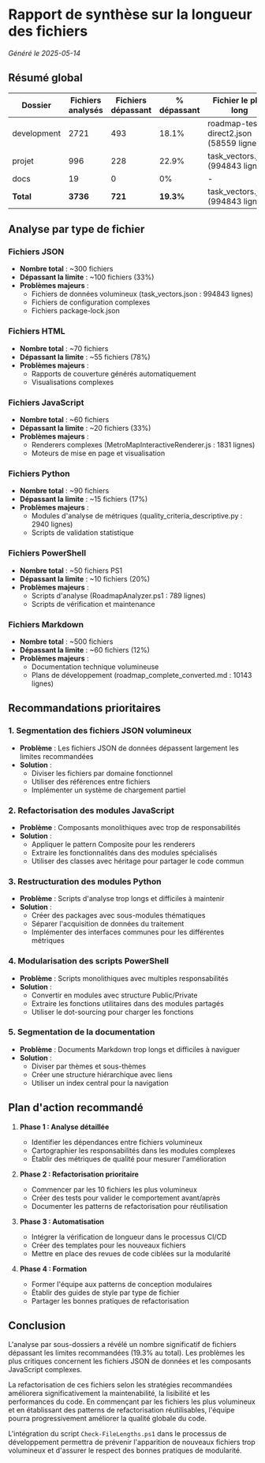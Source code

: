 # Rapport de synthèse sur la longueur des fichiers
*Généré le 2025-05-14*

## Résumé global

| Dossier | Fichiers analysés | Fichiers dépassant | % dépassant | Fichier le plus long |
|---------|-------------------|-------------------|------------|---------------------|
| development | 2721 | 493 | 18.1% | roadmap-test-direct2.json (58559 lignes) |
| projet | 996 | 228 | 22.9% | task_vectors.json (994843 lignes) |
| docs | 19 | 0 | 0% | - |
| **Total** | **3736** | **721** | **19.3%** | task_vectors.json (994843 lignes) |

## Analyse par type de fichier

### Fichiers JSON
- **Nombre total** : ~300 fichiers
- **Dépassant la limite** : ~100 fichiers (33%)
- **Problèmes majeurs** : 
  - Fichiers de données volumineux (task_vectors.json : 994843 lignes)
  - Fichiers de configuration complexes
  - Fichiers package-lock.json

### Fichiers HTML
- **Nombre total** : ~70 fichiers
- **Dépassant la limite** : ~55 fichiers (78%)
- **Problèmes majeurs** :
  - Rapports de couverture générés automatiquement
  - Visualisations complexes

### Fichiers JavaScript
- **Nombre total** : ~60 fichiers
- **Dépassant la limite** : ~20 fichiers (33%)
- **Problèmes majeurs** :
  - Renderers complexes (MetroMapInteractiveRenderer.js : 1831 lignes)
  - Moteurs de mise en page et visualisation

### Fichiers Python
- **Nombre total** : ~90 fichiers
- **Dépassant la limite** : ~15 fichiers (17%)
- **Problèmes majeurs** :
  - Modules d'analyse de métriques (quality_criteria_descriptive.py : 2940 lignes)
  - Scripts de validation statistique

### Fichiers PowerShell
- **Nombre total** : ~50 fichiers PS1
- **Dépassant la limite** : ~10 fichiers (20%)
- **Problèmes majeurs** :
  - Scripts d'analyse (RoadmapAnalyzer.ps1 : 789 lignes)
  - Scripts de vérification et maintenance

### Fichiers Markdown
- **Nombre total** : ~500 fichiers
- **Dépassant la limite** : ~60 fichiers (12%)
- **Problèmes majeurs** :
  - Documentation technique volumineuse
  - Plans de développement (roadmap_complete_converted.md : 10143 lignes)

## Recommandations prioritaires

### 1. Segmentation des fichiers JSON volumineux
- **Problème** : Les fichiers JSON de données dépassent largement les limites recommandées
- **Solution** : 
  - Diviser les fichiers par domaine fonctionnel
  - Utiliser des références entre fichiers
  - Implémenter un système de chargement partiel

### 2. Refactorisation des modules JavaScript
- **Problème** : Composants monolithiques avec trop de responsabilités
- **Solution** :
  - Appliquer le pattern Composite pour les renderers
  - Extraire les fonctionnalités dans des modules spécialisés
  - Utiliser des classes avec héritage pour partager le code commun

### 3. Restructuration des modules Python
- **Problème** : Scripts d'analyse trop longs et difficiles à maintenir
- **Solution** :
  - Créer des packages avec sous-modules thématiques
  - Séparer l'acquisition de données du traitement
  - Implémenter des interfaces communes pour les différentes métriques

### 4. Modularisation des scripts PowerShell
- **Problème** : Scripts monolithiques avec multiples responsabilités
- **Solution** :
  - Convertir en modules avec structure Public/Private
  - Extraire les fonctions utilitaires dans des modules partagés
  - Utiliser le dot-sourcing pour charger les fonctions

### 5. Segmentation de la documentation
- **Problème** : Documents Markdown trop longs et difficiles à naviguer
- **Solution** :
  - Diviser par thèmes et sous-thèmes
  - Créer une structure hiérarchique avec liens
  - Utiliser un index central pour la navigation

## Plan d'action recommandé

1. **Phase 1 : Analyse détaillée**
   - Identifier les dépendances entre fichiers volumineux
   - Cartographier les responsabilités dans les modules complexes
   - Établir des métriques de qualité pour mesurer l'amélioration

2. **Phase 2 : Refactorisation prioritaire**
   - Commencer par les 10 fichiers les plus volumineux
   - Créer des tests pour valider le comportement avant/après
   - Documenter les patterns de refactorisation pour réutilisation

3. **Phase 3 : Automatisation**
   - Intégrer la vérification de longueur dans le processus CI/CD
   - Créer des templates pour les nouveaux fichiers
   - Mettre en place des revues de code ciblées sur la modularité

4. **Phase 4 : Formation**
   - Former l'équipe aux patterns de conception modulaires
   - Établir des guides de style par type de fichier
   - Partager les bonnes pratiques de refactorisation

## Conclusion

L'analyse par sous-dossiers a révélé un nombre significatif de fichiers dépassant les limites recommandées (19.3% au total). Les problèmes les plus critiques concernent les fichiers JSON de données et les composants JavaScript complexes.

La refactorisation de ces fichiers selon les stratégies recommandées améliorera significativement la maintenabilité, la lisibilité et les performances du code. En commençant par les fichiers les plus volumineux et en établissant des patterns de refactorisation réutilisables, l'équipe pourra progressivement améliorer la qualité globale du code.

L'intégration du script `Check-FileLengths.ps1` dans le processus de développement permettra de prévenir l'apparition de nouveaux fichiers trop volumineux et d'assurer le respect des bonnes pratiques de modularité.
